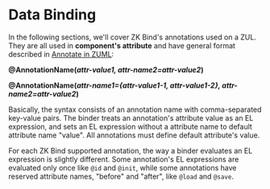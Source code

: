 # Data Binding

In the following sections, we'll cover ZK Bind's annotations used on a ZUL. They are all used in **component's attribute** and have general format described in [ Annotate in ZUML](http://books.zkoss.org/wiki/ZK_Developer%27s_Reference/Annotations/Annotate_in_ZUML):

**@AnnotationName(*attr-value1, attr-name2=attr-value2*)**

**@AnnotationName(*attr-name1={attr-value1-1, attr-value1-2}, attr-name2=attr-value2*)**

Basically, the syntax consists of an annotation name with comma-separated key-value pairs. The binder treats an annotation's attribute value as an EL expression, and sets an EL expression without a attribute name to default attribute name "value". All annotations must define default attribute's value.

For each ZK Bind supported annotation, the way a binder evaluates an EL expression is slightly different. Some annotation's EL expressions are evaluated only once like `@id` and `@init`, while some annotations have reserved attribute names, "before" and "after", like `@load` and `@save`.
